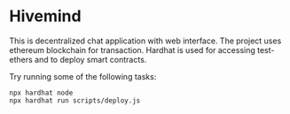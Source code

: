 # Hivemind

This is decentralized chat application with web interface.
The project uses ethereum blockchain for transaction.
Hardhat is used for accessing test-ethers and to deploy smart contracts.

Try running some of the following tasks:

```shell
npx hardhat node
npx hardhat run scripts/deploy.js
```
